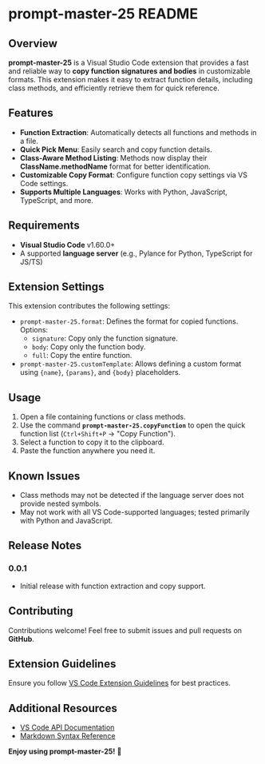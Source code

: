 # prompt-master-25 README

## Overview

**prompt-master-25** is a Visual Studio Code extension that provides a fast and reliable way to **copy function signatures and bodies** in customizable formats. This extension makes it easy to extract function details, including class methods, and efficiently retrieve them for quick reference.

## Features

- **Function Extraction**: Automatically detects all functions and methods in a file.
- **Quick Pick Menu**: Easily search and copy function details.
- **Class-Aware Method Listing**: Methods now display their **ClassName.methodName** format for better identification.
- **Customizable Copy Format**: Configure function copy settings via VS Code settings.
- **Supports Multiple Languages**: Works with Python, JavaScript, TypeScript, and more.

## Requirements

- **Visual Studio Code** v1.60.0+
- A supported **language server** (e.g., Pylance for Python, TypeScript for JS/TS)

## Extension Settings

This extension contributes the following settings:

- `prompt-master-25.format`: Defines the format for copied functions. Options:
  - `signature`: Copy only the function signature.
  - `body`: Copy only the function body.
  - `full`: Copy the entire function.
- `prompt-master-25.customTemplate`: Allows defining a custom format using `{name}`, `{params}`, and `{body}` placeholders.

## Usage

1. Open a file containing functions or class methods.
2. Use the command **`prompt-master-25.copyFunction`** to open the quick function list (`Ctrl+Shift+P` → "Copy Function").
3. Select a function to copy it to the clipboard.
4. Paste the function anywhere you need it.

## Known Issues

- Class methods may not be detected if the language server does not provide nested symbols.
- May not work with all VS Code-supported languages; tested primarily with Python and JavaScript.

## Release Notes

### 0.0.1

- Initial release with function extraction and copy support.

## Contributing

Contributions welcome! Feel free to submit issues and pull requests on **GitHub**.

## Extension Guidelines

Ensure you follow [VS Code Extension Guidelines](https://code.visualstudio.com/api/references/extension-guidelines) for best practices.

## Additional Resources

- [VS Code API Documentation](https://code.visualstudio.com/api)
- [Markdown Syntax Reference](https://help.github.com/articles/markdown-basics/)

**Enjoy using prompt-master-25!** 🚀
